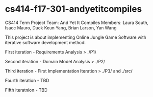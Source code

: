 # cs414-f17-301-andyetitcompiles
CS414 Term Project
Team: And Yet It Compiles
Members: Laura South, Isacc Mauro, Duck Keun Yang, Brian Larson, Yan Wang

This project is about implementing Online Jungle Game Software with iterative software development method.

First iteration - Requirements Analysis > ./P1/

Second iteration - Domain Model Analysis > ./P2/

Third iteration - First Implementation Iteration > ./P3/ and ./src/

Fourth iteration - TBD

Fifth iteratnion - TBD
